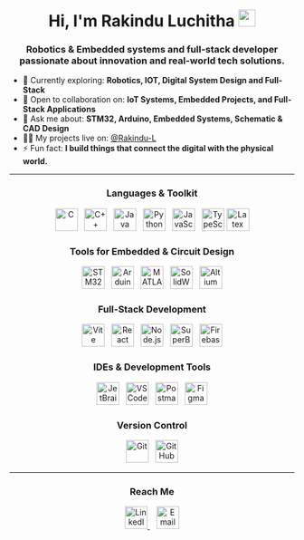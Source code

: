 <h1 align="center">Hi, I'm Rakindu Luchitha <img width="30px" src="https://raw.githubusercontent.com/iampavangandhi/iampavangandhi/master/gifs/Hi.gif"></h1>
<h3 align="center">Robotics & Embedded systems and full-stack developer passionate about innovation and real-world tech solutions.</h3>


<ul>
  <li>🌱 Currently exploring: <strong>Robotics, IOT, Digital System Design and Full-Stack</strong></li>
  <li>👯 Open to collaboration on: <strong>IoT Systems, Embedded Projects, and Full-Stack Applications</strong></li>
  <li>💬 Ask me about: <strong>STM32, Arduino, Embedded Systems, Schematic & CAD Design </strong></li>
  <li>👨‍💻 My projects live on: <a href="https://github.com/Rakindu-L">@Rakindu-L</a></li>
  <li>⚡ Fun fact: <strong>I build things that connect the digital with the physical world.</strong></li>
</ul>

<hr>

<h3 align="center">Languages & Toolkit</h3>
<p align="center">
  <img src="https://cdn.simpleicons.org/c/00599C" width="40" alt="C" />&nbsp;&nbsp;
  <img src="https://cdn.simpleicons.org/cplusplus/00599C" width="40" alt="C++" />&nbsp;&nbsp;
  <img src="https://cdn.jsdelivr.net/gh/devicons/devicon@latest/icons/java/java-original.svg" width="40" alt="Java" />&nbsp;&nbsp;
  <img src="https://cdn.simpleicons.org/python/3776AB" width="40" alt="Python" />&nbsp;&nbsp;
  <img src="https://cdn.simpleicons.org/javascript/F7DF1E" width="40" alt="JavaScript" />&nbsp;&nbsp;
  <img src="https://cdn.simpleicons.org/typescript/3178C6" width="40" alt="TypeScript" />
  <img src="https://cdn.simpleicons.org/latex/008080" width="40" alt="Latex" />

</p>


<h3 align="center">Tools for Embedded & Circuit Design</h3>
<p align="center">
  <img src="https://cdn.simpleicons.org/stmicroelectronics/03234B" width="40" alt="STM32" />&nbsp;&nbsp;
  <img src="https://cdn.simpleicons.org/arduino/00979D" width="40" alt="Arduino" />&nbsp;&nbsp;
  <img src="https://cdn.jsdelivr.net/gh/devicons/devicon@latest/icons/matlab/matlab-original.svg" width="40" alt="MATLAB" />&nbsp;&nbsp;
  <img src="https://cdn.simpleicons.org/dassaultsystemes/FF0000" width="40" alt="SolidWorks" />&nbsp;&nbsp;
  <img src="https://cdn.simpleicons.org/altiumdesigner/FFA500" width="40" alt="Altium" />
</p>


<h3 align="center">Full-Stack Development</h3>
<p align="center">
  <img src="https://cdn.simpleicons.org/vite/646CFF" width="40" alt="Vite" />&nbsp;&nbsp;
  <img src="https://cdn.simpleicons.org/react/61DAFB" width="40" alt="React" />&nbsp;&nbsp;
  <img src="https://cdn.simpleicons.org/nodedotjs/339933" width="40" alt="Node.js" />&nbsp;&nbsp;
  <img src="https://cdn.simpleicons.org/supabase/47A248" width="40" alt="SuperBase" />&nbsp;&nbsp;
  <img src="https://cdn.simpleicons.org/firebase/FFCA28" width="40" alt="Firebase" />
</p>


<h3 align="center">IDEs & Development Tools</h3>
<p align="center">
  <img src="https://cdn.jsdelivr.net/gh/devicons/devicon@latest/icons/jetbrains/jetbrains-original.svg" width="40" alt="JetBrains" />&nbsp;&nbsp;
  <img src="https://cdn.jsdelivr.net/gh/devicons/devicon@latest/icons/vscode/vscode-original.svg" width="40" alt="VS Code" />&nbsp;&nbsp;
  <img src="https://cdn.simpleicons.org/postman/FF6C37" width="40" alt="Postman" />&nbsp;&nbsp;
  <img src="https://cdn.jsdelivr.net/gh/devicons/devicon@latest/icons/figma/figma-original.svg" width="40" alt="Figma" />
</p>


<h3 align="center">Version Control</h3>
<p align="center">
  <img src="https://cdn.simpleicons.org/git/F05032" width="40" alt="Git" />&nbsp;&nbsp;
  <img src="https://cdn.jsdelivr.net/gh/devicons/devicon@latest/icons/github/github-original.svg" width="40" alt="GitHub" />
</p>

<hr>

<h3 align="center">Reach Me</h3>
<p align="center">
  <a href="https://www.linkedin.com/in/rakindu-paranayapa" target="_blank">
    <img src="https://cdn.jsdelivr.net/gh/devicons/devicon@latest/icons/linkedin/linkedin-original.svg" width="40" alt="LinkedIn" />
  </a>&nbsp;&nbsp;
  <a href="mailto:rakindu.paranayapa@gmail.com" target="_blank">
    <img src="https://cdn.simpleicons.org/mailboxdotorg/0078D4" width="40" alt="Email" />
  </a>
</p>
